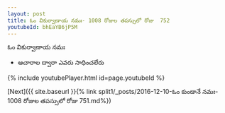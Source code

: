 ```yaml
---
layout: post
title: ఓం వికుర్వాణాయ నమః- 1008 రోజుల తపస్సులో రోజు  752
youtubeId: bhEaYB6jP5M
---
```

 
 
 ఓం వికుర్వాణాయ నమః  
 
 -  ఆచారాల ద్వారా ఎవరు సాధించలేరు 
 
  
 
  
 
 
 
 
 
 


{% include youtubePlayer.html id=page.youtubeId %}
 
[Next]({{ site.baseurl }}{% link  split1/_posts/2016-12-10-ఓం కుండానే నమః- 1008 రోజుల తపస్సులో రోజు  751.md%})
 
